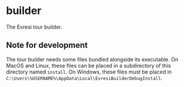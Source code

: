 # builder

The Evresi tour builder.

## Note for development
The tour builder needs some files bundled alongside its executable. On MacOS and Linux, these files
can be placed in a subdirectory of this directory named `install`. On Windows, these files must be
placed in `C:\Users\%USERNAME%\AppData\Local\EvresiBuilderDebugInstall`.
